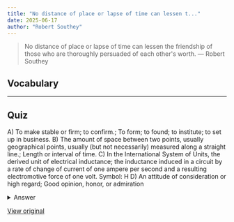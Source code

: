 ```yaml
---
title: "No distance of place or lapse of time can lessen t..."
date: 2025-06-17
author: "Robert Southey"
---
```


> No distance of place or lapse of time can lessen the friendship of those who are thoroughly persuaded of each other's worth.
> — Robert Southey

## Vocabulary
****  


## Quiz
A) To make stable or firm; to confirm.; To form; to found; to institute; to set up in business.
B) The amount of space between two points, usually geographical points, usually (but not necessarily) measured along a straight line.; Length or interval of time.
C) In the International System of Units, the derived unit of electrical inductance; the inductance induced in a circuit by a rate of change of current of one ampere per second and a resulting electromotive force of one volt. Symbol: H
D) An attitude of consideration or high regard; Good opinion, honor, or admiration

<details>
<summary>Answer</summary>
B) The amount of space between two points, usually geographical points, usually (but not necessarily) measured along a straight line.; Length or interval of time.
</details>

[View original](https://t.me/c/2696929880/340)
